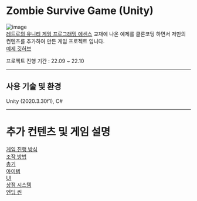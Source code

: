 # Zombie Survive Game (Unity)
![image](https://github.com/yuzy1022/Zombie-Survive-Game/assets/112682861/916b83ba-510d-4902-96d9-0916ee406c5a)  
<a href="https://www.hanbit.co.kr/store/books/look.php?p_code=B3604463061">레트로의 유니티 게임 프로그래밍 에센스</a> 교재에 나온 예제를 클론코딩 하면서 저만의 컨텐츠를 추가하여 만든 게임 프로젝트 입니다.  
<a href="https://github.com/IJEMIN/Unity-Programming-Essence-2021">예제 깃허브</a>

프로젝트 진행 기간 : 22.09 ~ 22.10

------

## 사용 기술 및 환경
Unity (2020.3.30f1), C#

------

# 추가 컨텐츠 및 게임 설명
<a href="https://github.com/yuzy1022/Zombie-Survive-Game/wiki#%EC%A7%84%ED%96%89-%EB%B0%A9%EC%8B%9D">게임 진행 방식</a>  
<a href="https://github.com/yuzy1022/Zombie-Survive-Game/wiki#%EC%A1%B0%EC%9E%91-%EB%B0%A9%EB%B2%95">조작 방법</a>  
<a href="https://github.com/yuzy1022/Zombie-Survive-Game/wiki#%EC%B4%9D%EA%B8%B0">총기</a>  
<a href="https://github.com/yuzy1022/Zombie-Survive-Game/wiki#%EC%95%84%EC%9D%B4%ED%85%9C">아이템</a>  
<a href="https://github.com/yuzy1022/Zombie-Survive-Game/wiki#ui">UI</a>  
<a href="https://github.com/yuzy1022/Zombie-Survive-Game/wiki#%EC%83%81%EC%A0%90">상점 시스템</a>  
<a href="https://github.com/yuzy1022/Zombie-Survive-Game/wiki#%EC%97%94%EB%94%A9%EC%94%AC">엔딩 씬</a>
